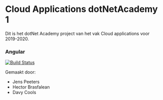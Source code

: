 # Cloud Applications dotNetAcademy 1
Dit is het dotNet Academy project van het vak Cloud applications voor 2019-2020.

### Angular
[![Build Status](https://dev.azure.com/dotNetAcademyAP/dotNetAcademy/_apis/build/status/Angular?branchName=master)](https://dev.azure.com/dotNetAcademyAP/dotNetAcademy/_build/latest?definitionId=1&branchName=master)

Gemaakt door:
- Jens Peeters
- Hector Brasfalean
- Davy Cools
